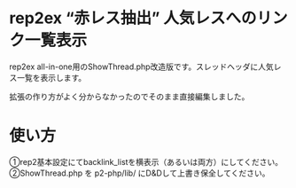 # rep2ex “赤レス抽出” 人気レスへのリンク一覧表示
rep2ex all-in-one用のShowThread.php改造版です。スレッドヘッダに人気レス一覧を表示します。

拡張の作り方がよく分からなかったのでそのまま直接編集しました。

# 使い方

①rep2基本設定にてbacklink_listを横表示（あるいは両方）にしてください。
②ShowThread.php を p2-php/lib/ にD&Dして上書き保全してください。
